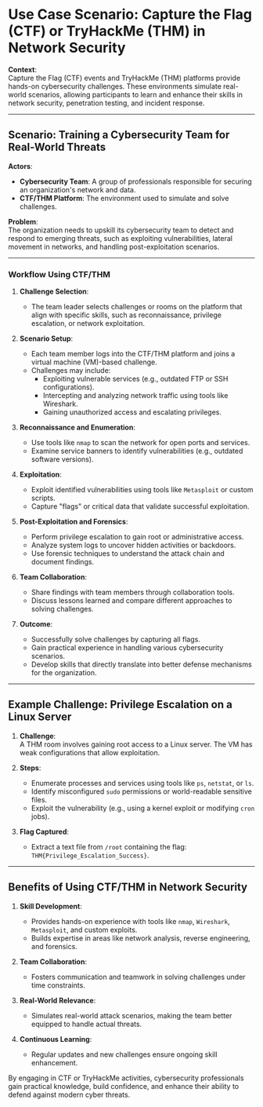# Use Case Scenario: Capture the Flag (CTF) or TryHackMe (THM) in Network Security

**Context**:  
Capture the Flag (CTF) events and TryHackMe (THM) platforms provide hands-on cybersecurity challenges. These environments simulate real-world scenarios, allowing participants to learn and enhance their skills in network security, penetration testing, and incident response.

---

## Scenario: Training a Cybersecurity Team for Real-World Threats

**Actors**:  
- **Cybersecurity Team**: A group of professionals responsible for securing an organization's network and data.  
- **CTF/THM Platform**: The environment used to simulate and solve challenges.  

**Problem**:  
The organization needs to upskill its cybersecurity team to detect and respond to emerging threats, such as exploiting vulnerabilities, lateral movement in networks, and handling post-exploitation scenarios.

---

### Workflow Using CTF/THM

1. **Challenge Selection**:  
   - The team leader selects challenges or rooms on the platform that align with specific skills, such as reconnaissance, privilege escalation, or network exploitation.  

2. **Scenario Setup**:  
   - Each team member logs into the CTF/THM platform and joins a virtual machine (VM)-based challenge.  
   - Challenges may include:
     - Exploiting vulnerable services (e.g., outdated FTP or SSH configurations).  
     - Intercepting and analyzing network traffic using tools like Wireshark.  
     - Gaining unauthorized access and escalating privileges.  

3. **Reconnaissance and Enumeration**:  
   - Use tools like `nmap` to scan the network for open ports and services.  
   - Examine service banners to identify vulnerabilities (e.g., outdated software versions).  

4. **Exploitation**:  
   - Exploit identified vulnerabilities using tools like `Metasploit` or custom scripts.  
   - Capture "flags" or critical data that validate successful exploitation.  

5. **Post-Exploitation and Forensics**:  
   - Perform privilege escalation to gain root or administrative access.  
   - Analyze system logs to uncover hidden activities or backdoors.  
   - Use forensic techniques to understand the attack chain and document findings.

6. **Team Collaboration**:  
   - Share findings with team members through collaboration tools.  
   - Discuss lessons learned and compare different approaches to solving challenges.

7. **Outcome**:  
   - Successfully solve challenges by capturing all flags.  
   - Gain practical experience in handling various cybersecurity scenarios.  
   - Develop skills that directly translate into better defense mechanisms for the organization.

---

## Example Challenge: Privilege Escalation on a Linux Server

1. **Challenge**:  
   A THM room involves gaining root access to a Linux server. The VM has weak configurations that allow exploitation.  

2. **Steps**:  
   - Enumerate processes and services using tools like `ps`, `netstat`, or `ls`.  
   - Identify misconfigured `sudo` permissions or world-readable sensitive files.  
   - Exploit the vulnerability (e.g., using a kernel exploit or modifying `cron` jobs).  

3. **Flag Captured**:  
   - Extract a text file from `/root` containing the flag: `THM{Privilege_Escalation_Success}`.  

---

## Benefits of Using CTF/THM in Network Security

1. **Skill Development**:  
   - Provides hands-on experience with tools like `nmap`, `Wireshark`, `Metasploit`, and custom exploits.  
   - Builds expertise in areas like network analysis, reverse engineering, and forensics.

2. **Team Collaboration**:  
   - Fosters communication and teamwork in solving challenges under time constraints.  

3. **Real-World Relevance**:  
   - Simulates real-world attack scenarios, making the team better equipped to handle actual threats.  

4. **Continuous Learning**:  
   - Regular updates and new challenges ensure ongoing skill enhancement.

By engaging in CTF or TryHackMe activities, cybersecurity professionals gain practical knowledge, build confidence, and enhance their ability to defend against modern cyber threats.
